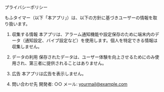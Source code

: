 プライバシーポリシー

もふタイマー（以下「本アプリ」）は、以下の方針に基づきユーザーの情報を取り扱います。

1. 収集する情報
本アプリは、アラーム通知機能や設定保存のために端末内のデータ（通知設定、バイブ設定など）を使用します。個人を特定できる情報は収集しません。

2. データの利用
保存されたデータは、ユーザー体験を向上させるためにのみ使用され、第三者に提供されることはありません。

3. 広告
本アプリは広告を表示しません。

4. 問い合わせ先
開発者: ○○
メール: yourmail@example.com
